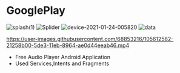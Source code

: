 # GooglePlay

![splash(1)](https://user-images.githubusercontent.com/68853216/105612316-46b19500-5de1-11eb-96ab-268227ab5c7d.jpg)
![Splider](https://user-images.githubusercontent.com/68853216/105612382-cf303580-5de1-11eb-9398-1b5d048758ac.png)
![device-2021-01-24-005820](https://user-images.githubusercontent.com/68853216/105612401-01da2e00-5de2-11eb-9bf6-8fa6b392ad07.png)
![data](https://user-images.githubusercontent.com/68853216/105612420-20402980-5de2-11eb-8861-09e45d032269.png)

https://user-images.githubusercontent.com/68853216/105612582-21258b00-5de3-11eb-8964-ae0d44eeab46.mp4

* Free Audio Player Android Application
* Used Services,Intents and Fragments

